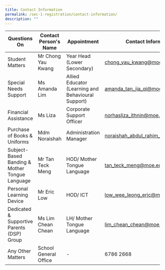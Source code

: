```yaml
---
title: Contact Information
permalink: /sec-1-registration/contact-information/
description: ""
---
```

| Questions On | Contact Person's Name | Appointment | Contact Information |
| -------- | -------- | -------- | -------- |
| Student Matters    | Mr Chong Yau Kwang     | Year Head<br>(Lower Secondary)     | [chong_yau_kwang@moe.edu.sg](mailto:chong_yau_kwang@moe.edu.sg)     |
| Special Needs Support     | Ms Amanda Lim     | Allied Educator<br>(Learning and Behavioural Support)     |  [amanda_tan_jia_qi@moe.edu.sg](mailto:amanda_tan_jia_qi@moe.edu.sg)     |
| Financial Assistance     | Ms Liza     | Corporate Support Officer     |  [norhasliza_ithnin@moe.edu.sg](mailto:norhasliza_ithnin@moe.edu.sg)     |
| Purchase of Books & Uniforms     | Mdm Noraishah     | Administration Manager     |  [noraishah_abdul_rahim_a@moe.edu.sg](mailto:noraishah_abdul_rahim_a@moe.edu.sg)    |
| Subject-Based Banding & Mother Tongue Language     | Mr Tan Teck Meng     | HOD/ Mother Tongue Language     | [tan_teck_meng@moe.edu.sg](mailto:tan_teck_meng@moe.edu.sg)     |
| Personal Learning Device     | Mr Eric Low     | HOD/ ICT     | [low_wee_leong_eric@moe.edu.sg](mailto:low_wee_leong_eric@moe.edu.sg)     |
| Dedicated & Supportive Parents (DSP) Group     | Ms Lim Chean Chean     | LH/ Mother Tongue Language     | [lim_chean_chean@moe.edu.sg](mailto:lim_chean_chean@moe.edu.sg)     |
| Any Other Matters    | School General Office     | -     | 6786 2668   |